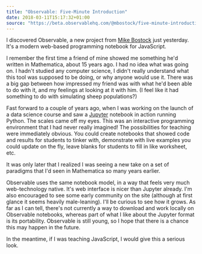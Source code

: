 ```yaml
---
title: "Observable: Five-Minute Introduction"
date: 2018-03-11T15:17:32+01:00
source: "https://beta.observablehq.com/@mbostock/five-minute-introduction"
---
```


I discovered Observable, a new project from [Mike Bostock](https://bost.ocks.org/mike/) just yesterday. It's a modern web-based programming notebook for JavaScript.

I remember the first time a friend of mine showed me something he'd written in Mathematica, about 15 years ago. I had no idea what was going on. I hadn't studied any computer science, I didn't really understand what this tool was supposed to be doing, or why anyone would use it. There was a big gap between how impressed my friend was with what he'd been able to do with it, and my feelings at looking at it with him. (I feel like it had something to do with simulating sheep populations?)

Fast forward to a couple of years ago, when I was working on the launch of a data science course and saw a [Jupyter](http://jupyter.org) notebook in action running Python. The scales came off my eyes. This was an interactive programming environment that I had never really imagined! The possibilities for teaching were immediately obvious. You could create notebooks that showed code and results for students to tinker with, demonstrate with live examples you could update on the fly, leave blanks for students to fill in like worksheet, etc.

It was only later that I realized I was seeing a new take on a set of paradigms that I'd seen in Mathematica so many years earlier.

Observable uses the same notebook model, in a way that feels very much web-technology native. It's web interface is nicer than Jupyter already. I'm also encouraged to see some early community on the site (although at first glance it seems heavily male-leaning). I'll be curious to see how it grows. As far as I can tell, there's not currently a way to download and work locally on Observable notebooks, whereas part of what I like about the Jupyter format is its portability. Observable is still young, so I hope that there is a chance this may happen in the future.

In the meantime, if I was teaching JavaScript, I would give this a serious look.
